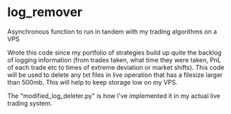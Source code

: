 # log_remover
Asynchronous function to run in tandem with my trading algorithms on a VPS

Wrote this code since my portfolio of strategies build up quite the backlog of logging information (from trades taken, what time they were taken, PnL of each trade etc to times of extreme deviation or market shifts). This code will be used to delete any txt files in live operation that has a filesize larger than 500mb. This will help to keep storage low on my VPS.

The "modified_log_deleter.py" is how I've implemented it in my actual live trading system.
